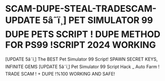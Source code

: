 # SCAM-DUPE-STEAL-TRADESCAM-UPDATE 5â˜ï¸] PET SIMULATOR 99 DUPE PETS SCRIPT ! DUPE METHOD FOR PS99 !SCRIPT 2024 WORKING
[UPDATE 5â˜ï¸] The BEST Pet Simulator 99 Script! SPAWN SECRET KEYS, INFINITE GEMS
[UPDATE 5â˜ï¸] Pet Simulator 99 Script Hack _ Auto Farm ! TRADE SCAM ! + DUPE !%100 WORKING AND SAFE!
